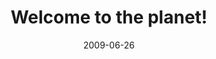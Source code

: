 ---
layout: base.njk
title : 'Welcome to the planet!' 
view_title : 'Welcome to the planet!' 
year : '2009' 
date : '2009-06-26' 
img_file : '/drawing/welcometotheplanet.png' 
html_file : 'welcometotheplanet' 
next_html : 'iamsittingatthetablewhereitallbeganforus.html' 
year_order : '196' 
permalink : "title/{{html_file}}.html"
---